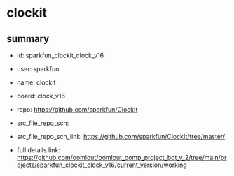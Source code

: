 # clockit
 
## summary 
* id: sparkfun_clockit_clock_v16
* user: sparkfun
* name: clockit
* board: clock_v16
* repo: https://github.com/sparkfun/ClockIt



* src_file_repo_sch: 
* src_file_repo_sch_link: https://github.com/sparkfun/ClockIt/tree/master/
* full details link: https://github.com/oomlout/oomlout_oomp_project_bot_v_2/tree/main/projects/sparkfun_clockit_clock_v16/current_version/working  







